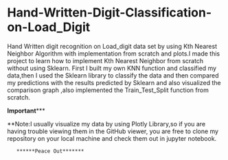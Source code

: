 # Hand-Written-Digit-Classification-on-Load_Digit
Hand Written digit recognition on Load_digit data set by using Kth Nearest Neighbor Algorithm with implementation from scratch and plots.I made this project to learn how to implement Kth Nearest Neighbor from scratch without using Sklearn. First I built my own KNN function and classified my data,then I used the Sklearn library to classify the data and then compared my predictions with the results predicted by Sklearn and also visualized the comparison graph ,also implemented the Train_Test_Split function from scratch.

**Important***** 


**Note:I usually visualize my data by using Plotly Library,so if you are having trouble viewing them in the GitHub viewer, you are free to clone my repository on your local machine and check them out in jupyter notebook.

       ******Peace Out*******
